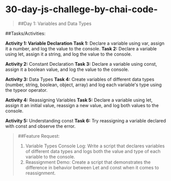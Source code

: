 # 30-day-js-challege-by-chai-code-

> ##Day 1: Variables and Data Types

##Tasks/Activities:

**Activity 1: Variable Declaration**
**Task 1:** Declare a variable using var, assign it a number, and log the value to the console.
**Task 2:** Declare a variable using let, assign it a string, and log the value to the console.

**Activity 2:** Constant Declaration
**Task 3:** Declare a variable using const, assign it a boolean value, and log the value to the console.

**Activity 3:** Data Types
**Task 4:** Create variables of different data types (number, string, boolean, object, array) and log each variable's type using the typeor operator.

**Activity 4:** Reassigning Variables
**Task 5:** Declare a variable using let, assign it an initial value, reassign a new value, and log both values to the console.

**Activity 5:** Understanding const
**Task 6:** Try reassigning a variable declared with const and observe the error.

>##Feature Request:
>
>1. Variable Types Console Log: Write a script that declares variables of different data types and logs both the value and type of each variable to the console. 
>2. Reassignment Demo: Create a script that demonstrates the difference in behavior between Let and const when it comes to reassignment.
>


